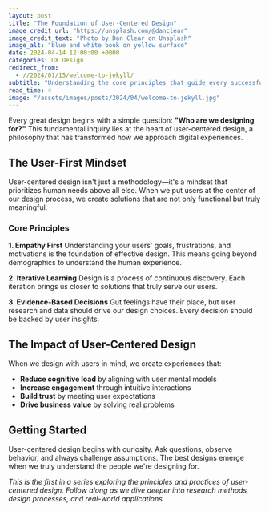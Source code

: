 ```yaml
---
layout: post
title: "The Foundation of User-Centered Design"
image_credit_url: "https://unsplash.com/@danclear"
image_credit_text: "Photo by Dan Clear on Unsplash"
image_alt: "blue and white book on yellow surface"
date: 2024-04-14 12:00:00 +0000
categories: UX Design
redirect_from:
  - //2024/01/15/welcome-to-jekyll/
subtitle: "Understanding the core principles that guide every successful design decision"
read_time: 4
image: "/assets/images/posts/2024/04/welcome-to-jekyll.jpg"
---
```


Every great design begins with a simple question: **"Who are we designing for?"** This fundamental inquiry lies at the heart of user-centered design, a philosophy that has transformed how we approach digital experiences.

## The User-First Mindset

User-centered design isn't just a methodology—it's a mindset that prioritizes human needs above all else. When we put users at the center of our design process, we create solutions that are not only functional but truly meaningful.

### Core Principles

**1. Empathy First**
Understanding your users' goals, frustrations, and motivations is the foundation of effective design. This means going beyond demographics to understand the human experience.

**2. Iterative Learning**
Design is a process of continuous discovery. Each iteration brings us closer to solutions that truly serve our users.

**3. Evidence-Based Decisions**
Gut feelings have their place, but user research and data should drive our design choices. Every decision should be backed by user insights.

## The Impact of User-Centered Design

When we design with users in mind, we create experiences that:

- **Reduce cognitive load** by aligning with user mental models
- **Increase engagement** through intuitive interactions
- **Build trust** by meeting user expectations
- **Drive business value** by solving real problems

## Getting Started

User-centered design begins with curiosity. Ask questions, observe behavior, and always challenge assumptions. The best designs emerge when we truly understand the people we're designing for.

*This is the first in a series exploring the principles and practices of user-centered design. Follow along as we dive deeper into research methods, design processes, and real-world applications.*
